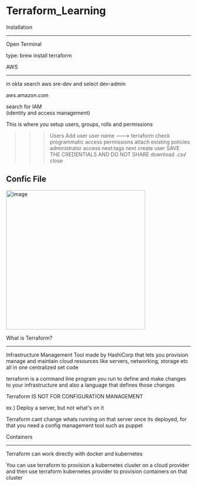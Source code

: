 # Terraform_Learning

Installation
_______________________

Open Terminal

type:    brew install terraform



AWS
__________________________
in okta search aws sre-dev and select dev-admin

aws.amazon.com

search for IAM     
(identity and access management)

This is where you setup users, groups, rolls and permissions

>>> Users
>>> Add user
>>> user name ---> terraform
>>> check programmatic access
>>> permissions
>>> attach existing policies
>>> administrator access
>>> next:tags
>>> next
>>> create user
>>> SAVE THE CREDENTIALS AND DO NOT SHARE download .cs√
>>> close

Confic File
----------------------------
<img width="379" alt="image" src="https://user-images.githubusercontent.com/58194115/182642632-7981e0ee-54b2-456a-9dce-cfab0bc53931.png">





What is Terraform?
___________________________

Infrastructure Management Tool made by HashiCorp that lets you provision manage and maintain cloud resources like servers, networking, storage etc all in one centralized set code

terraform is a command line program you run to define and make changes to your infrastructure and also a language that defines those changes

Terraform IS NOT FOR CONFIGURATION MANAGEMENT

ex.) Deploy a server, but not what's on it

Terraform cant change whats running on that server once its deployed, for that you need a config management tool such as puppet


Containers
___________________________

Terraform can work directly with docker and kubernetes

You can use terraform to provision a kubernetes cluster on a cloud provider and then use terraform kubernetes provider to provision containers on that cluster


